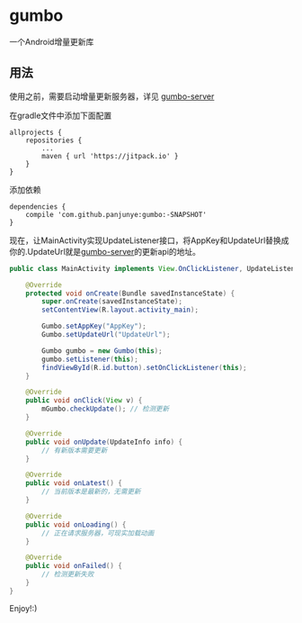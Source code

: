 # gumbo
一个Android增量更新库

## 用法
使用之前，需要启动增量更新服务器，详见 [gumbo-server](https://github.com/panjunye/gumbo-server)

在gradle文件中添加下面配置
~~~~
allprojects {
    repositories {
        ...
        maven { url 'https://jitpack.io' }
    }
}
~~~~

添加依赖
~~~~
dependencies {
    compile 'com.github.panjunye:gumbo:-SNAPSHOT'
}
~~~~

现在，让MainActivity实现UpdateListener接口，将AppKey和UpdateUrl替换成你的.UpdateUrl就是[gumbo-server](https://github.com/panjunye/gumbo-server)的更新api的地址。

~~~~ Java
public class MainActivity implements View.OnClickListener, UpdateListener {

    @Override
    protected void onCreate(Bundle savedInstanceState) {
        super.onCreate(savedInstanceState);
        setContentView(R.layout.activity_main);

        Gumbo.setAppKey("AppKey");
        Gumbo.setUpdateUrl("UpdateUrl");

        Gumbo gumbo = new Gumbo(this);
        gumbo.setListener(this);
        findViewById(R.id.button).setOnClickListener(this);
    }

    @Override
    public void onClick(View v) {
        mGumbo.checkUpdate(); // 检测更新
    }

    @Override
    public void onUpdate(UpdateInfo info) {
        // 有新版本需要更新
    }

    @Override
    public void onLatest() {
        // 当前版本是最新的，无需更新
    }

    @Override
    public void onLoading() {
        // 正在请求服务器，可现实加载动画
    }

    @Override
    public void onFailed() {
        // 检测更新失败
    }
}
~~~~

Enjoy!:\)

